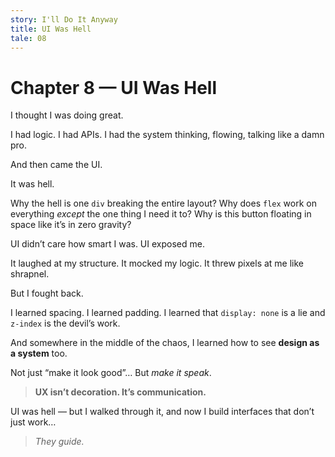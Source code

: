 ```yaml
---
story: I'll Do It Anyway
title: UI Was Hell
tale: 08
---
```


# Chapter 8 — UI Was Hell

I thought I was doing great.

I had logic. I had APIs. I had the system thinking, flowing, talking like a damn pro.

And then came the UI.

It was hell.

Why the hell is one `div` breaking the entire layout?
Why does `flex` work on everything *except* the one thing I need it to?
Why is this button floating in space like it’s in zero gravity?

UI didn’t care how smart I was.
UI exposed me.

It laughed at my structure.
It mocked my logic.
It threw pixels at me like shrapnel.

But I fought back.

I learned spacing.
I learned padding.
I learned that `display: none` is a lie and `z-index` is the devil’s work.

And somewhere in the middle of the chaos,
I learned how to see **design as a system** too.

Not just “make it look good”…
But *make it speak*.

> **UX isn’t decoration. It’s communication.**

UI was hell —
but I walked through it,
and now I build interfaces that don’t just work…

> *They guide.*
